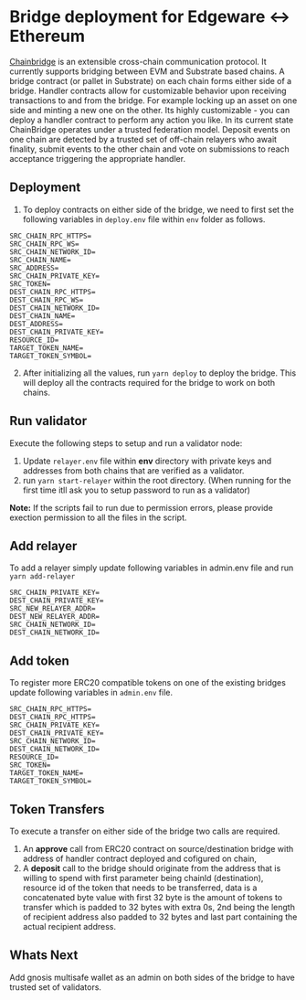 #  Bridge deployment for Edgeware <-> Ethereum  
[Chainbridge](https://github.com/ChainSafe/ChainBridge) is an extensible cross-chain communication protocol. It currently supports bridging between EVM and Substrate based chains.
A bridge contract (or pallet in Substrate) on each chain forms either side of a bridge. Handler contracts allow for customizable behavior upon receiving transactions to and from the bridge. For example locking up an asset on one side and minting a new one on the other. Its highly customizable - you can deploy a handler contract to perform any action you like.
In its current state ChainBridge operates under a trusted federation model. Deposit events on one chain are detected by a trusted set of off-chain relayers who await finality, submit events to the other chain and vote on submissions to reach acceptance triggering the appropriate handler.  

##  Deployment
1. To deploy contracts on either side of the bridge, we need to first set the following variables in ```deploy.env``` file within ```env``` folder as follows.
```
SRC_CHAIN_RPC_HTTPS=
SRC_CHAIN_RPC_WS=
SRC_CHAIN_NETWORK_ID=
SRC_CHAIN_NAME=
SRC_ADDRESS=
SRC_CHAIN_PRIVATE_KEY=
SRC_TOKEN=
DEST_CHAIN_RPC_HTTPS=
DEST_CHAIN_RPC_WS=
DEST_CHAIN_NETWORK_ID=
DEST_CHAIN_NAME=
DEST_ADDRESS=
DEST_CHAIN_PRIVATE_KEY=
RESOURCE_ID=
TARGET_TOKEN_NAME=
TARGET_TOKEN_SYMBOL=
```
2. After initializing all the values, run ```yarn deploy``` to deploy the bridge. This will deploy all the contracts required for the bridge to work on both chains.

## Run validator
Execute the following steps to setup and run a validator node:

1. Update ```relayer.env``` file within **env** directory with private keys and addresses from both chains that are verified as a validator.
2. run ```yarn start-relayer``` within the root directory. (When running for the first time itll ask you to setup password to run as a validator)

**Note:** If the scripts fail to run due to permission errors, please provide exection permission to all the files in the script.

## Add relayer

To add a relayer simply update following variables in admin.env file and run ```yarn add-relayer```
```
SRC_CHAIN_PRIVATE_KEY=
DEST_CHAIN_PRIVATE_KEY=
SRC_NEW_RELAYER_ADDR=
DEST_NEW_RELAYER_ADDR=
SRC_CHAIN_NETWORK_ID=
DEST_CHAIN_NETWORK_ID=
```

## Add token

To register more ERC20 compatible tokens on one of the existing bridges update following variables in ```admin.env``` file.
```
SRC_CHAIN_RPC_HTTPS=
DEST_CHAIN_RPC_HTTPS=
SRC_CHAIN_PRIVATE_KEY=
DEST_CHAIN_PRIVATE_KEY=
SRC_CHAIN_NETWORK_ID=
DEST_CHAIN_NETWORK_ID=
RESOURCE_ID=
SRC_TOKEN=
TARGET_TOKEN_NAME=
TARGET_TOKEN_SYMBOL=
```

##  Token Transfers

To execute a transfer on either side of the bridge two calls are required.
1. An **approve** call from ERC20 contract on source/destination bridge with address of handler contract deployed and cofigured on chain,
2. A **deposit** call to the bridge should originate from the address that is willing to spend with first parameter being chainId (destination), resource id of the token that needs to be transferred, data is a concatenated byte value with first 32 byte is the amount of tokens to transfer which is padded to 32 bytes with extra 0s, 2nd being the length of recipient address also padded to 32 bytes and last part containing the actual recipient address.

##  Whats Next
Add gnosis multisafe wallet as an admin on both sides of the bridge to have trusted set of validators.
